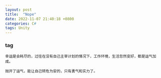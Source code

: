 ```yaml
---
layout: post
title:  "Nope"
date: 2022-11-07 21:40:18 +0800
categories: C#
tags: Unity
---
```


### tag

	幸运是会耗尽的，过往在没有自己主宰计划的情况下，工作环境，生活忽然变好，都是运气加成。

	抛开了运气，能让自己转危为安的，只有勇气和实力了。

